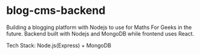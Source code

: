# blog-cms-backend
Building a blogging platform with Nodejs to use for Maths For Geeks in the future. Backend built with Nodejs and MongoDB while frontend uses React.

Tech Stack: Node.js(Express) + MongoDB
